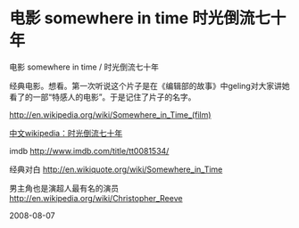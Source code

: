 # 电影 somewhere in time 时光倒流七十年

电影 somewhere in time / 时光倒流七十年

经典电影。想看。第一次听说这个片子是在《编辑部的故事》中geling对大家讲她看了的一部“特感人的电影”。于是记住了片子的名字。

<a href="http://en.wikipedia.org/wiki/Somewhere_in_Time_(film)">http://en.wikipedia.org/wiki/Somewhere_in_Time_(film)</a>

<a href="https://tor-proxy.net/cgi-bin/enc/nph-proxy_jap.cgi/111110A/687474703a2f2f7a682e77696b6970656469612e6f72672f77696b692f254536253937254236254535253835253839254535253830253932254536254235253831254534254238253833254535253844253831254535254239254234">中文wikipedia：时光倒流七十年</a>

imdb
<a>http://www.imdb.com/title/tt0081534/</a>

经典对白
<a href="http://en.wikiquote.org/wiki/Somewhere_in_Time">http://en.wikiquote.org/wiki/Somewhere_in_Time</a>

男主角也是演超人最有名的演员
<a>http://en.wikipedia.org/wiki/Christopher_Reeve</a>


2008-08-07